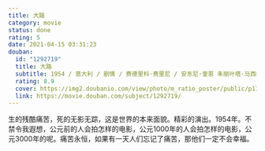 ```yaml
---
title: 大路
category: movie
status: done
rating: 5
date: 2021-04-15 03:31:23
douban:
  id: "1292719"
  title: 大路
  subtitle: 1954 / 意大利 / 剧情 / 费德里科·费里尼 / 安东尼·奎恩 朱丽叶塔·马西纳
  rating: 8.9
  cover: https://img2.doubanio.com/view/photo/m_ratio_poster/public/p1137199702.jpg
  link: https://movie.douban.com/subject/1292719/
---
```


生的残酷痛苦，死的无影无踪，这是世界的本来面貌。精彩的演出。1954年。不禁令我遐想，公元前的人会拍怎样的电影，公元1000年的人会拍怎样的电影，公元3000年的呢。痛苦永恒，如果有一天人们忘记了痛苦，那他们一定不会幸福。